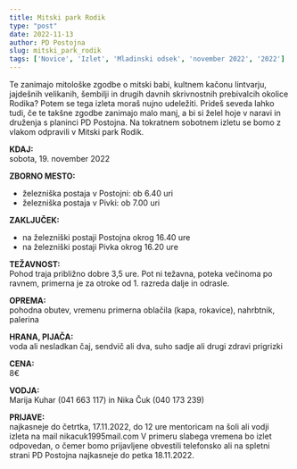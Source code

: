 ```yaml
---
title: Mitski park Rodik
type: "post"
date: 2022-11-13
author: PD Postojna
slug: mitski_park_rodik
tags: ['Novice', 'Izlet', 'Mladinski odsek', 'november 2022', '2022']
---
```


Te zanimajo mitološke zgodbe o mitski babi, kultnem kačonu lintvarju, jajdešnih velikanih, šembilji in drugih davnih skrivnostnih prebivalcih okolice Rodika? Potem se tega izleta moraš nujno udeležiti. Prideš seveda lahko tudi, če te takšne zgodbe zanimajo malo manj, a bi si želel hoje v naravi in druženja s planinci PD Postojna.  Na tokratnem sobotnem izletu se bomo z vlakom odpravili v Mitski park Rodik.

**KDAJ:**\
sobota, 19. november 2022

**ZBORNO MESTO:**

- železniška postaja v Postojni: ob 6.40 uri
- železniška postaja v Pivki: ob 7.00 uri

**ZAKLJUČEK:**

- na železniški postaji Postojna okrog 16.40 ure
- na železniški postaji Pivka okrog 16.20 ure

**TEŽAVNOST:**\
Pohod traja približno dobre 3,5 ure. Pot ni težavna, poteka večinoma po ravnem, primerna je za otroke od 1. razreda dalje in odrasle.

**OPREMA:**\
pohodna obutev, vremenu primerna oblačila (kapa, rokavice), nahrbtnik, palerina

**HRANA, PIJAČA:**\
voda ali nesladkan čaj, sendvič ali dva, suho sadje ali drugi zdravi prigrizki

**CENA:**\
8€ 

**VODJA:**\
Marija Kuhar (041 663 117) in Nika Čuk (040 173 239)

**PRIJAVE:**\
najkasneje do četrtka, 17.11.2022, do 12 ure mentoricam na šoli ali vodji izleta na mail nikacuk1995mail.com
V primeru slabega vremena bo izlet odpovedan, o čemer bomo prijavljene obvestili telefonsko ali na spletni strani PD Postojna najkasneje do petka 18.11.2022.
